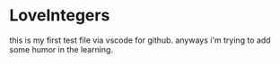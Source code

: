 # LoveIntegers
this is my first test file via vscode for github. anyways i'm trying to add some humor in the learning.